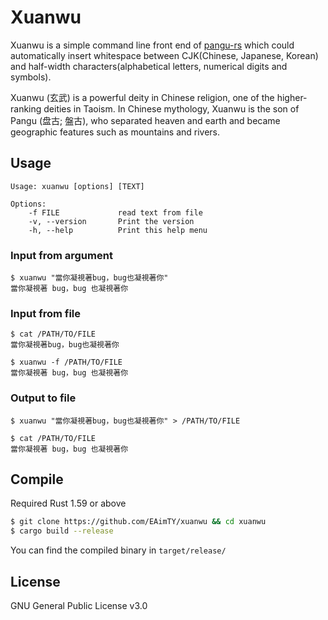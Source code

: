 # Xuanwu

Xuanwu is a simple command line front end of [pangu-rs](https://github.com/airt/pangu-rs)  which could automatically insert whitespace between CJK(Chinese, Japanese, Korean) and half-width characters(alphabetical letters, numerical digits and symbols).

Xuanwu (玄武) is a powerful deity in Chinese religion, one of the higher-ranking deities in Taoism. In Chinese mythology, Xuanwu is the son of Pangu (盘古; 盤古), who separated heaven and earth and became geographic features such as mountains and rivers.

## Usage

```
Usage: xuanwu [options] [TEXT]

Options:
    -f FILE             read text from file
    -v, --version       Print the version
    -h, --help          Print this help menu
```

### Input from argument

```console
$ xuanwu "當你凝視著bug，bug也凝視著你"
當你凝視著 bug，bug 也凝視著你
```

### Input from file

```console
$ cat /PATH/TO/FILE
當你凝視著bug，bug也凝視著你

$ xuanwu -f /PATH/TO/FILE
當你凝視著 bug，bug 也凝視著你
```

### Output to file

```console
$ xuanwu "當你凝視著bug，bug也凝視著你" > /PATH/TO/FILE

$ cat /PATH/TO/FILE
當你凝視著 bug，bug 也凝視著你
```

## Compile

Required Rust 1.59 or above

```bash
$ git clone https://github.com/EAimTY/xuanwu && cd xuanwu
$ cargo build --release
```

You can find the compiled binary in `target/release/`

## License

GNU General Public License v3.0
